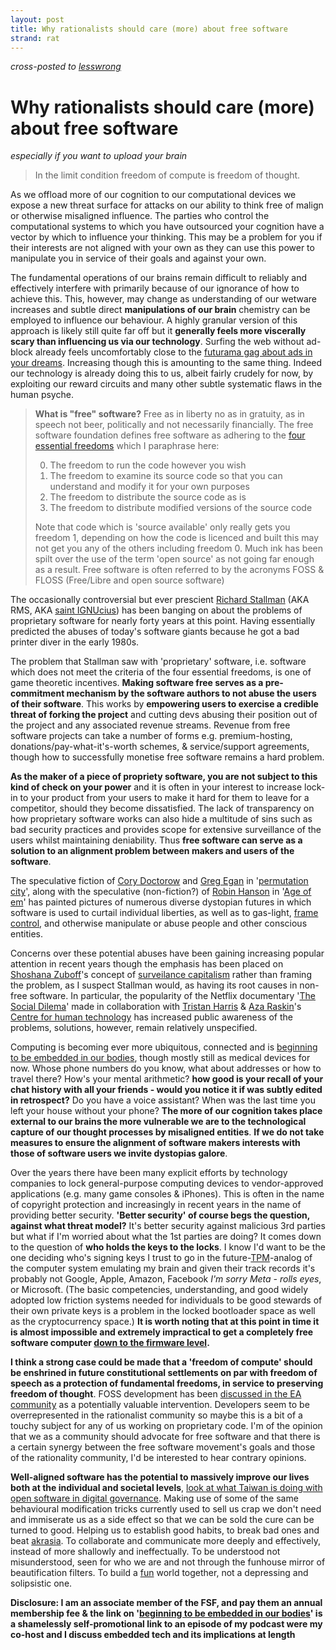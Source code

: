 ```yaml
---
layout: post
title: Why rationalists should care (more) about free software
strand: rat
---
```


*cross-posted to [lesswrong](https://www.lesswrong.com/posts/SoqQ3ShW2xmdpjeZ7/why-rationalists-should-care-more-about-free-software)*

# Why rationalists should care (more) about free software

*especially if you want to upload your brain*

> In the limit condition freedom of compute is freedom of thought.

As we offload more of our cognition to our computational devices we expose a new threat surface for attacks on our ability to think free of malign or otherwise misaligned influence. 
The parties who control the computational systems to which you have outsourced your cognition have a vector by which to influence your thinking.
This may be a problem for you if their interests are not aligned with your own as they can use this power to manipulate you in service of their goals and against your own. 

The fundamental operations of our brains remain difficult to reliably and effectively interfere with primarily because of our ignorance of how to achieve this. This, however, may change as understanding of our wetware increases and subtle direct **manipulations of our brain** chemistry can be employed to influence our behaviour. A highly granular version of this approach is likely still quite far off but it **generally feels more viscerally scary than influencing us via our technology**. Surfing the web without ad-block already feels uncomfortably close to the [futurama gag about ads in your dreams](https://youtu.be/hlCrcMeVZHs). Increasing though this is amounting to the same thing. Indeed our technology is already doing this to us, albeit fairly crudely for now, by exploiting our reward circuits and many other subtle systematic flaws in the human psyche. 

> __What is "free" software?__
> Free as in liberty no as in gratuity, as in speech not beer, politically and not necessarily financially.
> The free software foundation defines free software as adhering to the [four essential freedoms](https://www.gnu.org/philosophy/free-sw.html) which I paraphrase here:
> 
> 0. The freedom to run the code however you wish
> 1. The freedom to examine its source code so that you can understand and modify it for your own purposes
> 2. The freedom to distribute the source code as is
> 3. The freedom to distribute modified versions of the source code
> 
> Note that code which is 'source available' only really gets you freedom 1, depending on how the code is licenced and built this may not get you any of the others including freedom 0. Much ink has been spilt over the use of the term 'open source' as not going far enough as a result.
> Free software is often referred to by the acronyms FOSS & FLOSS (Free/Libre and open source software)

The occasionally controversial but ever prescient [Richard Stallman](https://en.wikipedia.org/wiki/Richard_Stallman) (AKA RMS, AKA [saint IGNUcius](https://stallman.org/saint.html)) has been banging on about the problems of proprietary software for nearly forty years at this point. Having essentially predicted the abuses of today's software giants because he got a bad printer diver in the early 1980s.

The problem that Stallman saw with 'proprietary' software, i.e. software which does not meet the criteria of the four essential freedoms, is one of game theoretic incentives. **Making software free serves as a pre-commitment mechanism by the software authors to not abuse the users of their software**. 
This works by **empowering users to exercise a credible threat of forking the project** and cutting devs abusing their position out of the project and any associated revenue streams. Revenue from free software projects can take a number of forms e.g. premium-hosting, donations/pay-what-it's-worth schemes, & service/support agreements, though how to successfully monetise free software remains a hard problem.

**As the maker of a piece of propriety software, you are not subject to this kind of check on your power** and it is often in your interest to increase lock-in to your product from your users to make it hard for them to leave for a competitor, should they become dissatisfied. The lack of transparency on how proprietary software works can also hide a multitude of sins such as bad security practices and provides scope for extensive surveillance of the users whilst maintaining deniability. Thus **free software can serve as a solution to an alignment problem between makers and users of the software**.

The speculative fiction of [Cory Doctorow](https://craphound.com/bio/) and [Greg Egan](https://www.gregegan.net/) in '[permutation city](https://www.gregegan.net/PERMUTATION/Permutation.html)', along with the speculative (non-fiction?) of [Robin Hanson](https://www.overcomingbias.com/) in '[Age of em](https://en.wikipedia.org/wiki/The_Age_of_Em)' has painted pictures of numerous diverse dystopian futures in which software is used to curtail individual liberties, as well as to gas-light, [frame control](https://www.lesswrong.com/posts/bQ6zpf6buWgP939ov/frame-control), and otherwise manipulate or abuse people and other conscious entities.

Concerns over these potential abuses have been gaining increasing popular attention in recent years though the emphasis has been placed on [Shoshana Zuboff](https://shoshanazuboff.com/book/shoshana/)'s concept of [surveilance capitalism](https://en.wikipedia.org/wiki/Surveillance_capitalism) rather than framing the problem, as I suspect Stallman would, as having its root causes in non-free software. In particular, the popularity of the Netflix documentary '[The Social Dilema](https://www.thesocialdilemma.com/)' made in collaboration with [Tristan Harris](https://www.tristanharris.com/) & [Aza Raskin](https://aza.wtf/)'s [Centre for human technology](https://www.humanetech.com/) has increased public awareness of the problems, solutions, however, remain relatively unspecified.

Computing is becoming ever more ubiquitous, connected and is [beginning to be embedded in our bodies](https://www.xenothesis.com/20_cyberpunk_special/), though mostly still as medical devices for now. Whose phone numbers do you know, what about addresses or how to travel there? How's your mental arithmetic? **how good is your recall of your chat history with all your friends - would you notice it if was subtly edited in retrospect?** Do you have a voice assistant? When was the last time you left your house without your phone? **The more of our cognition takes place external to our brains the more vulnerable we are to the technological capture of our thought processes by misaligned entities**. **If we do not take measures to ensure the alignment of software makers interests with those of software users we invite dystopias galore**.

Over the years there have been many explicit efforts by technology companies to lock general-purpose computing devices to vendor-approved applications (e.g. many game consoles & iPhones). This is often in the name of copyright protection and increasingly in recent years in the name of providing better security. **'Better security' of course begs the question, against what threat model?** It's better security against malicious 3rd parties but what if I'm worried about what the 1st parties are doing? It comes down to the question of **who holds the keys to the locks**. I know I'd want to be the one deciding who's signing keys I trust to go in the future-[TPM](https://en.wikipedia.org/wiki/Trusted_Platform_Module)-analog of the computer system emulating my brain and given their track records it's probably not Google, Apple, Amazon, Facebook *I'm sorry Meta - rolls eyes*, or Microsoft. (The basic competencies, understanding, and good widely adopted low friction systems needed for individuals to be good stewards of their own private keys is a problem in the locked bootloader space as well as the cryptocurrency space.) **It is worth noting that at this point in time it is almost impossible and extremely impractical to get a completely free software computer [down to the firmware level](https://libreboot.org/faq.html).**

**I think a strong case could be made that a 'freedom of compute' should be enshrined in future constitutional settlements on par with freedom of speech as a protection of fundamental freedoms, in service to preserving freedom of thought**. FOSS development has been [discussed in the EA community](https://forum.effectivealtruism.org/posts/rfpKuHt8CoBtjykyK/how-impactful-is-free-and-open-source-software-development) as a potentially valuable intervention. Developers seem to be overrepresented in the rationalist community so maybe this is a bit of a touchy subject for any of us working on proprietary code. I'm of the opinion that we as a community should advocate for free software and that there is a certain synergy between the free software movement's goals and those of the rationality community, I'd be interested to hear contrary opinions. 

**Well-aligned software has the potential to massively improve our lives both at the individual and societal levels**, [look at what Taiwan is doing with open software in digital governance](https://www.youtube.com/playlist?list=PLNEfwKn4eF0Viixb5Np6YDrWFw17PvH9z). Making use of some of the same behavioural modification tricks currently used to sell us crap we don't need and immiserate us as a side effect so that we can be sold the cure can be turned to good. Helping us to establish good habits, to break bad ones and beat [akrasia](https://www.lesswrong.com/tag/akrasia). To collaborate and communicate more deeply and effectively, instead of more shallowly and ineffectually. To be understood not misunderstood, seen for who we are and not through the funhouse mirror of beautification filters. To build a [fun](https://www.lesswrong.com/tag/fun-theory) world together, not a depressing and solipsistic one.

__Disclosure: I am an associate member of the FSF, and pay them an annual membership fee & the link on '[beginning to be embedded in our bodies](https://www.xenothesis.com/20_cyberpunk_special/)' is a shamelessly self-promotional link to an episode of my podcast were my co-host and I discuss embedded tech and its implications at length__


